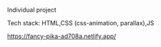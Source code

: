 Individual project

Tech stack: HTML,CSS (css-animation, parallax),JS

https://fancy-pika-ad708a.netlify.app/
